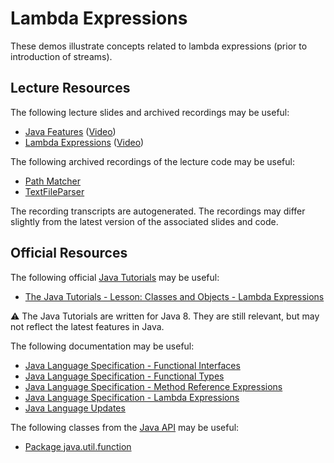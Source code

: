 Lambda Expressions
=================================================

These demos illustrate concepts related to lambda expressions (prior to introduction of streams).

## Lecture Resources ##

The following lecture slides and archived recordings may be useful:

  - [Java Features](https://docs.google.com/presentation/d/e/2PACX-1vQsIzp3bWtDie9pFKhKSS375cXSO3LAH35mQT_uRPBnNr287l4fRXbwieBYLZQbutI2zacoMOy_kWkj/pub?start=false&loop=false&delayms=3000) ([Video](https://usfca.hosted.panopto.com/Panopto/Pages/Viewer.aspx?id=5f6cd9a7-ca03-4f56-a211-af9e014f3d06))
  - [Lambda Expressions](https://docs.google.com/presentation/d/e/2PACX-1vTVtaJIzulG_eDawkaBSfELlcFuqqTIjx7uDqK2F9sDzfWyxbBIewcY4NULWK-_gnJ4q7Jrl77C2bnJ/pub?start=false&loop=false&delayms=3000) ([Video](https://usfca.hosted.panopto.com/Panopto/Pages/Viewer.aspx?id=b3a8a3fb-cbb1-49be-9389-af9e014fcc6d))

The following archived recordings of the lecture code may be useful:

  - [Path Matcher](https://usfca.hosted.panopto.com/Panopto/Pages/Viewer.aspx?id=31b92d07-321a-4036-b5e3-afb10153673c)
  - [TextFileParser](https://usfca.hosted.panopto.com/Panopto/Pages/Viewer.aspx?id=3ed6bb20-0a84-4892-a7ff-af9e014fe577)

The recording transcripts are autogenerated. The recordings may differ slightly from the latest version of the associated slides and code.

## Official Resources ##

The following official [Java Tutorials](http://docs.oracle.com/javase/tutorial/index.html) may be useful:

  - [The Java Tutorials - Lesson: Classes and Objects - Lambda Expressions](https://docs.oracle.com/javase/tutorial/java/javaOO/lambdaexpressions.html)

:warning: The Java Tutorials are written for Java 8. They are still relevant, but may not reflect the latest features in Java.

The following documentation may be useful:

  - [Java Language Specification - Functional Interfaces](https://docs.oracle.com/javase/specs/jls/se17/html/jls-9.html#jls-9.8)
  - [Java Language Specification - Functional Types](https://docs.oracle.com/javase/specs/jls/se17/html/jls-9.html#jls-9.9)
  - [Java Language Specification - Method Reference Expressions](https://docs.oracle.com/javase/specs/jls/se17/html/jls-15.html#jls-15.13)
  - [Java Language Specification - Lambda Expressions](https://docs.oracle.com/javase/specs/jls/se17/html/jls-15.html#jls-15.27)
  - [Java Language Updates](https://docs.oracle.com/en/java/javase/17/language/index.html)

The following classes from the [Java API](https://docs.oracle.com/en/java/javase/17/docs/api/) may be useful:

  - [Package java.util.function](https://docs.oracle.com/en/java/javase/17/docs/api/java.base/java/util/function/package-summary.html)
